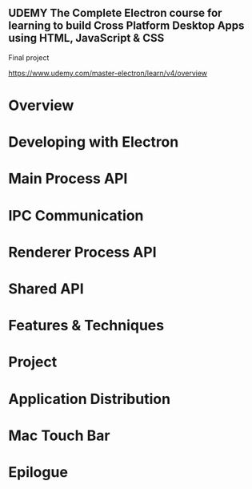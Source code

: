 ## UDEMY The Complete Electron course for learning to build Cross Platform Desktop Apps using HTML, JavaScript & CSS

Final project

https://www.udemy.com/master-electron/learn/v4/overview

# Overview
# Developing with Electron
# Main Process API
# IPC Communication
# Renderer Process API
# Shared API
# Features & Techniques
# Project
# Application Distribution
# Mac Touch Bar
# Epilogue